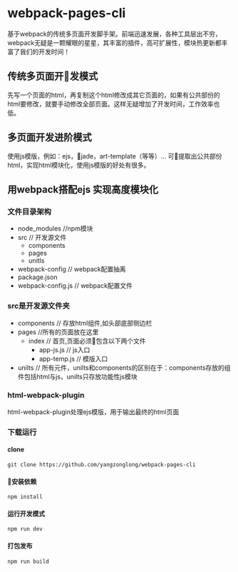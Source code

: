 # webpack-pages-cli
基于webpack的传统多页面开发脚手架。前端迅速发展，各种工具层出不穷，webpack无疑是一颗耀眼的星星，其丰富的插件，高可扩展性，模块热更新都丰富了我们的开发时间！
## 传统多页面开发模式
先写一个页面的html，再复制这个html修改成其它页面的，如果有公共部份的html要修改，就要手动修改全部页面。这样无疑增加了开发时间，工作效率也低。
## 多页面开发进阶模式
使用js模版，例如：ejs，jade，art-template（等等）... 可提取出公共部份html，实现html模块化，使用js模版的好处有很多。
## 用webpack搭配ejs 实现高度模块化
### 文件目录架构
- node_modules //npm模块
- src  // 开发源文件
    - components
    - pages
    - unitls
- webpack-config // webpack配置抽离
- package.json
- webpack-config.js // webpack配置文件

### src是开发源文件夹
- components // 存放html组件,如头部底部侧边栏
- pages //所有的页面放在这里
    - index // 首页,页面必须包含以下两个文件
        - app-js.js // js入口
        - app-temp.js // 模版入口
- unilts // 所有元件，unilts和components的区别在于：components存放的组件包括html与js，unilts只存放功能性js模块

### html-webpack-plugin
 html-webpack-plugin处理ejs模版，用于输出最终的html页面

 ### 下载运行
 #### clone
 ``````
 git clone https://github.com/yangzonglong/webpack-pages-cli
 ``````
 #### 安装依赖
 ``````
 npm install
 ``````
 #### 运行开发模式
 ``````
 npm run dev
 ``````
#### 打包发布
``````
npm run build
``````
